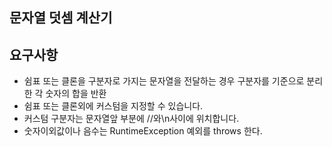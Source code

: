 
## 문자열 덧셈 계산기

## 요구사항
* 쉼표 또는 클론을 구분자로 가지는 문자열을 전달하는 경우 구분자를 기준으로 분리한 각 숫자의 합을 반환
* 쉼표 또는 클론외에 커스텀을 지정할 수 있습니다.
* 커스텀 구분자는 문자열앞 부분에 //와\n사이에 위치합니다.
* 숫자이외값이나 음수는 RuntimeException 예외를 throws 한다.